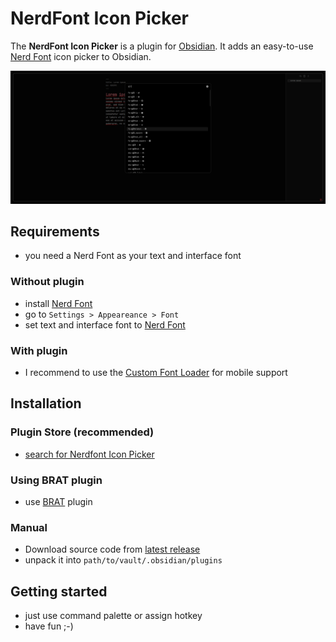 # NerdFont Icon Picker

The **NerdFont Icon Picker** is a plugin for [Obsidian](https://obsidian.md/). It adds an easy-to-use [Nerd Font](https://github.com/ryanoasis/nerd-fonts) icon picker to Obsidian.

![](.github/assets/screenshot.png)

## Requirements
- you need a Nerd Font as your text and interface font
### Without plugin
  - install [Nerd Font](https://github.com/ryanoasis/nerd-fonts)
  - go to `Settings > Appeareance > Font`
  - set text and interface font to [Nerd Font](https://github.com/ryanoasis/nerd-fonts)
### With plugin
- I recommend to use the [Custom Font Loader](https://github.com/pourmand1376/obsidian-custom-font) for mobile support
## Installation
### Plugin Store (recommended)
- [search for Nerdfont Icon Picker](https://obsidian.md/plugins?search=NerdFont%20Icon%20Picker) 
### Using BRAT plugin
- use [BRAT](https://github.com/TfTHacker/obsidian42-brat) plugin
### Manual
- Download source code from [latest release](https://github.com/xavwe/obsidian-nerdfont-icon-picker/releases/latest)
- unpack it into `path/to/vault/.obsidian/plugins`
## Getting started
- just use command palette or assign hotkey
- have fun ;-)

